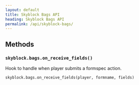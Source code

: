 ```yaml
---
layout: default
title: Skyblock Bags API
heading: Skyblock Bags API
permalink: /api/skyblock-bags/
---
```



## Methods

### `skyblock.bags.on_receive_fields()`

Hook to handle when player submits a formspec action.

```
skyblock.bags.on_receive_fields(player, formname, fields)
```
